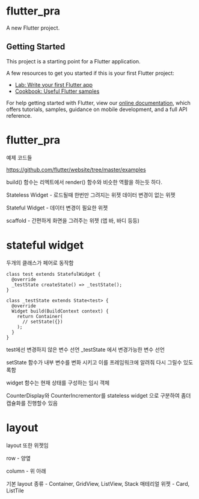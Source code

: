 # flutter_pra

A new Flutter project.

## Getting Started

This project is a starting point for a Flutter application.

A few resources to get you started if this is your first Flutter project:

- [Lab: Write your first Flutter app](https://flutter.dev/docs/get-started/codelab)
- [Cookbook: Useful Flutter samples](https://flutter.dev/docs/cookbook)

For help getting started with Flutter, view our
[online documentation](https://flutter.dev/docs), which offers tutorials,
samples, guidance on mobile development, and a full API reference.
# flutter_pra
예제 코드들

https://github.com/flutter/website/tree/master/examples


build() 함수는 리엑트에서 render() 함수와 비슷한 역활을 하는듯 하다.

Stateless Widget - 로드될때 한번만 그려지는 위젯 데이터 변경이 없는 위젯

Stateful Widget - 데이터 변경이 필요한 위젯


scaffold - 간편하게 화면을 그려주는 위젯 (앱 바, 바디 등등)

# stateful widget

두개의 클래스가 페어로 동작함
```class 
class test extends StatefulWidget {
  @override
  _testState createState() => _testState();
}

class _testState extends State<test> {
  @override
  Widget build(BuildContext context) {
    return Container(
      // setState({})
    );
  }
}
```
test에선 변경하지 않은 변수 선언 _testState 에서 변경가능한 변수 선언

setState 함수가 내부 변수를 변화 시키고 이를 프레임워크에 알려줘 다시 그릴수 있도록함

widget 함수는 현재 상태를 구성하는 임시 객체

CounterDisplay와 CounterIncrementor를 stateless widget 으로 구분하여 좀더 캡슐화를 진행할수 있음

# layout

layout 또한 위젯임

row - 양옆

column - 위 아래

기본 layout 종류 - Container, GridView, ListView, Stack
매테리얼 위젯 - Card, ListTile
